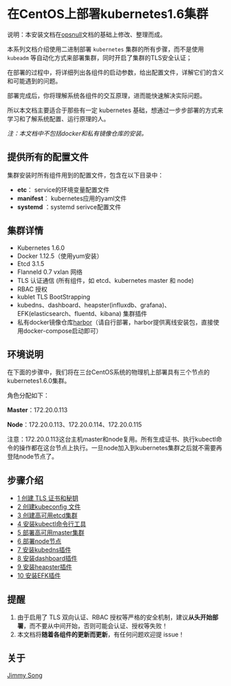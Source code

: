 # 在CentOS上部署kubernetes1.6集群

说明：本安装文档在[opsnull](https://github.com/opsnull/follow-me-install-kubernetes-cluster/)文档的基础上修改、整理而成。

本系列文档介绍使用二进制部署 `kubernetes` 集群的所有步骤，而不是使用 `kubeadm` 等自动化方式来部署集群，同时开启了集群的TLS安全认证；

在部署的过程中，将详细列出各组件的启动参数，给出配置文件，详解它们的含义和可能遇到的问题。

部署完成后，你将理解系统各组件的交互原理，进而能快速解决实际问题。

所以本文档主要适合于那些有一定 kubernetes 基础，想通过一步步部署的方式来学习和了解系统配置、运行原理的人。

*注：本文档中不包括docker和私有镜像仓库的安装。*

## 提供所有的配置文件

集群安装时所有组件用到的配置文件，包含在以下目录中：

- **etc**： service的环境变量配置文件
- **manifest**： kubernetes应用的yaml文件
- **systemd** ：systemd serivce配置文件

## 集群详情

+ Kubernetes 1.6.0
+ Docker  1.12.5（使用yum安装）
+ Etcd 3.1.5
+ Flanneld 0.7 vxlan 网络
+ TLS 认证通信 (所有组件，如 etcd、kubernetes master 和 node)
+ RBAC 授权
+ kublet TLS BootStrapping
+ kubedns、dashboard、heapster(influxdb、grafana)、EFK(elasticsearch、fluentd、kibana) 集群插件
+ 私有docker镜像仓库[harbor](github.com/vmware/harbor)（请自行部署，harbor提供离线安装包，直接使用docker-compose启动即可）

## 环境说明

在下面的步骤中，我们将在三台CentOS系统的物理机上部署具有三个节点的kubernetes1.6.0集群。

角色分配如下：

**Master**：172.20.0.113

**Node**：172.20.0.113、172.20.0.114、172.20.0.115

注意：172.20.0.113这台主机master和node复用。所有生成证书、执行kubectl命令的操作都在这台节点上执行。一旦node加入到kubernetes集群之后就不需要再登陆node节点了。

## 步骤介绍

- [1 创建 TLS 证书和秘钥](create-tls-and-secret-key.md)
- [2 创建kubeconfig 文件](create-kubeconfig.md)
- [3 创建高可用etcd集群](etcd-cluster-installation.md)
- [4 安装kubectl命令行工具](kubectl-installation.md)
- [5 部署高可用master集群](master-installation.md)
- [6 部署node节点](node-installation.md)
- [7 安装kubedns插件](kubedns-addon-installation.md)
- [8 安装dashboard插件](dashboard-addon-installation.md.md)
- [9 安装heapster插件](heapster-addon-installation.md)
- [10 安装EFK插件](efk-addon-installation.md)

## 提醒

1. 由于启用了 TLS 双向认证、RBAC 授权等严格的安全机制，建议**从头开始部署**，而不要从中间开始，否则可能会认证、授权等失败！
2. 本文档将**随着各组件的更新而更新**，有任何问题欢迎提 issue！

## 关于

[Jimmy Song](http://rootsongjc.github.io/about)

